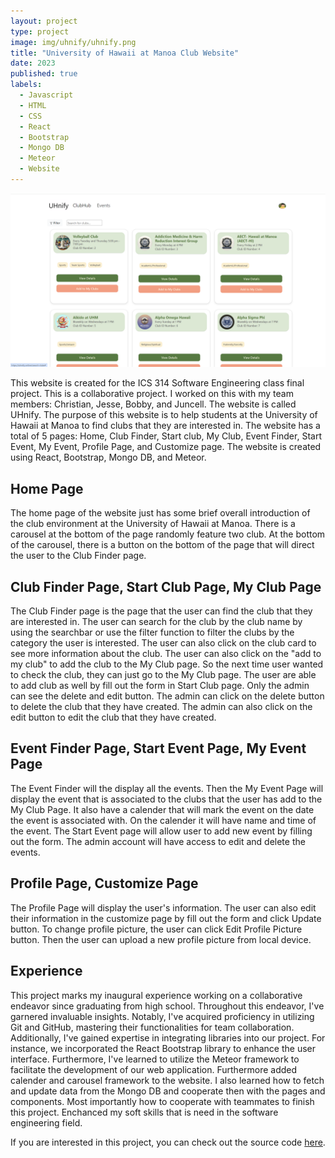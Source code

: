 ```yaml
---
layout: project
type: project
image: img/uhnify/uhnify.png
title: "University of Hawaii at Manoa Club Website"
date: 2023
published: true
labels:
  - Javascript
  - HTML
  - CSS
  - React
  - Bootstrap
  - Mongo DB
  - Meteor  
  - Website
---
```


<div align="center">
  <img  src="../img/uhnify/uhnify.PNG" class="img-thumbnail" >
  
</div>

This website is created for the ICS 314 Software Engineering class final project. This is a collaborative project. I worked on this with my team members: Christian, Jesse, Bobby, and Juncell. The website is called UHnify. The purpose of this website is to help students at the University of Hawaii at Manoa to find clubs that they are interested in. The website has a total of 5 pages: Home, Club Finder, Start club, My Club, Event Finder, Start Event, My Event, Profile Page, and Customize page. The website is created using React, Bootstrap, Mongo DB, and Meteor.

## Home Page 
The home page of the website just has some brief overall introduction of the club environment at the University of Hawaii at Manoa. There is a carousel at the bottom of the page randomly feature two club. At the bottom of the carousel, there is a button on the bottom of the page that will direct the user to the Club Finder page.

## Club Finder Page, Start Club Page, My Club Page
The Club Finder page is the page that the user can find the club that they are interested in. The user can search for the club by the club name by using the searchbar or use the filter function to filter the clubs by the category the user is interested. The user can also click on the club card to see more information about the club. The user can also click on the "add to my club" to add the club to the My Club page. So the next time user wanted to check the club, they can just go to the My Club page. The user are able to add club as well by fill out the form in Start Club page. Only the admin can see the delete and edit button. The admin can click on the delete button to delete the club that they have created. The admin can also click on the edit button to edit the club that they have created. 

## Event Finder Page, Start Event Page, My Event Page
The Event Finder will the display all the events. Then the My Event Page will display the event that is associated to the clubs that the user has add to the My Club Page. It also have a calender that will mark the event on the date the event is associated with. On the calender it will have name and time of the event.  The Start Event page will allow user to add new event by filling out the form. The admin account will have access to edit and delete the events. 

## Profile Page, Customize Page
The Profile Page will display the user's information. The user can also edit their information in the customize page by fill out the form and click Update button. To change profile picture, the user can click Edit Profile Picture button. Then the user can upload a new profile picture from local device. 

## Experience 
This project marks my inaugural experience working on a collaborative endeavor since graduating from high school. Throughout this endeavor, I've garnered invaluable insights. Notably, I've acquired proficiency in utilizing Git and GitHub, mastering their functionalities for team collaboration. Additionally, I've gained expertise in integrating libraries into our project. For instance, we incorporated the React Bootstrap library to enhance the user interface. Furthermore, I've learned to utilize the Meteor framework to facilitate the development of our web application. Furthermore added calender and carousel framework to the website.  I also learned how to fetch and update data from the Mongo DB and cooperate then with the pages and components. Most importantly how to cooperate with teammates to finish this project. Enchanced my soft skills that is need in the software engineering field.

If you are interested in this project, you can check out the source code [here](https://uhnify.github.io/).